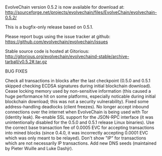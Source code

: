 EvolveChain version 0.5.2 is now available for download at:
http://sourceforge.net/projects/evolvechain/files/EvolveChain/evolvechain-0.5.2/

This is a bugfix-only release based on 0.5.1.

Please report bugs using the issue tracker at github:
https://github.com/evolvechain/evolvechain/issues

Stable source code is hosted at Gitorious:
http://gitorious.org/evolvechain/evolvechaind-stable/archive-tarball/v0.5.2#.tar.gz

BUG FIXES

Check all transactions in blocks after the last checkpoint (0.5.0 and 0.5.1 skipped checking ECDSA signatures during initial blockchain download).
Cease locking memory used by non-sensitive information (this caused a huge performance hit on some platforms, especially noticable during initial blockchain download; this was
not a security vulnerability).
Fixed some address-handling deadlocks (client freezes).
No longer accept inbound connections over the internet when EvolveChain is being used with Tor (identity leak).
Re-enable SSL support for the JSON-RPC interface (it was unintentionally disabled for the 0.5.0 and 0.5.1 release Linux binaries).
Use the correct base transaction fee of 0.0005 EVC for accepting transactions into mined blocks (since 0.4.0, it was incorrectly accepting 0.0001 EVC which was only meant to be relayed).
Don't show "IP" for transactions which are not necessarily IP transactions.
Add new DNS seeds (maintained by Pieter Wuille and Luke Dashjr).
